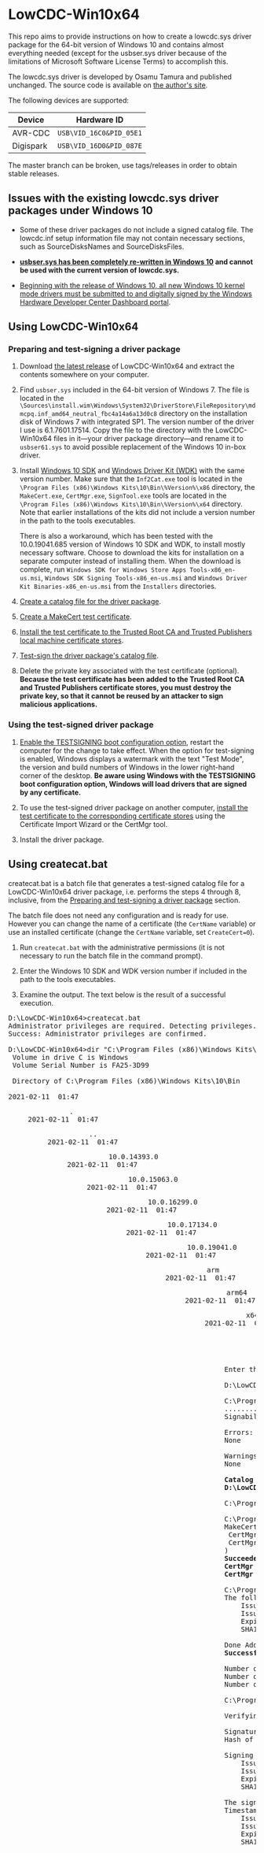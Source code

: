 # LowCDC-Win10x64

This repo aims to provide instructions on how to create a lowcdc.sys driver package for the 64-bit version of Windows 10 and contains almost everything needed (except for the usbser.sys driver because of the limitations of Microsoft Software License Terms) to accomplish this.

The lowcdc.sys driver is developed by Osamu Tamura and published unchanged. The source code is available on [the author's site](#credits).

The following devices are supported:

Device    | Hardware ID
--------- | -----------------------
AVR-CDC   | `USB\VID_16C0&PID_05E1`
Digispark | `USB\VID_16D0&PID_087E`

The master branch can be broken, use tags/releases in order to obtain stable releases.

## Issues with the existing lowcdc.sys driver packages under Windows 10

- Some of these driver packages do not include a signed catalog file. The lowcdc.inf setup information file may not contain necessary sections, such as SourceDisksNames and SourceDisksFiles.

- **[usbser.sys has been completely re-written in Windows 10](https://techcommunity.microsoft.com/t5/microsoft-usb-blog/what-is-new-with-serial-in-windows-10/ba-p/270855) and cannot be used with the current version of lowcdc.sys.**

- [Beginning with the release of Windows 10, all new Windows 10 kernel mode drivers must be submitted to and digitally signed by the Windows Hardware Developer Center Dashboard portal](https://techcommunity.microsoft.com/t5/windows-hardware-certification/driver-signing-changes-in-windows-10/ba-p/364859).

## Using LowCDC-Win10x64

### Preparing and test-signing a driver package

1. Download [the latest release](https://github.com/protaskin/LowCDC-Win10x64/releases) of LowCDC-Win10x64 and extract the contents somewhere on your computer.

2. Find `usbser.sys` included in the 64-bit version of Windows 7. The file is located in the `\Sources\install.wim\Windows\System32\DriverStore\FileRepository\mdmcpq.inf_amd64_neutral_fbc4a14a6a13d0c8` directory on the installation disk of Windows 7 with integrated SP1. The version number of the driver I use is 6.1.7601.17514. Copy the file to the directory with the LowCDC-Win10x64 files in it—your driver package directory—and rename it to `usbser61.sys` to avoid possible replacement of the Windows 10 in-box driver.

3. Install [Windows 10 SDK](https://developer.microsoft.com/en-us/windows/downloads/windows-10-sdk/) and [Windows Driver Kit (WDK)](https://docs.microsoft.com/en-us/windows-hardware/drivers/download-the-wdk) with the same version number. Make sure that the `Inf2Cat.exe` tool is located in the `\Program Files (x86)\Windows Kits\10\Bin\%Version%\x86` directory, the `MakeCert.exe`, `CertMgr.exe`, `SignTool.exe` tools are located in the `\Program Files (x86)\Windows Kits\10\Bin\%Version%\x64` directory. Note that earlier installations of the kits did not include a version number in the path to the tools executables.

   There is also a workaround, which has been tested with the 10.0.19041.685 version of Windows 10 SDK and WDK, to install mostly necessary software. Choose to download the kits for installation on a separate computer instead of installing them. When the download is complete, run `Windows SDK for Windows Store Apps Tools-x86_en-us.msi`, `Windows SDK Signing Tools-x86_en-us.msi` and `Windows Driver Kit Binaries-x86_en-us.msi` from the `Installers` directories.

4. [Create a catalog file for the driver package](https://docs.microsoft.com/en-us/windows-hardware/drivers/install/creating-a-catalog-file-for-a-pnp-driver-package).

5. [Create a MakeCert test certificate](https://docs.microsoft.com/en-us/windows-hardware/drivers/install/creating-test-certificates).

6. [Install the test certificate to the Trusted Root CA and Trusted Publishers local machine certificate stores](https://docs.microsoft.com/en-us/windows-hardware/drivers/install/using-certmgr-to-install-test-certificates-on-a-test-computer).

7. [Test-sign the driver package's catalog file](https://docs.microsoft.com/en-us/windows-hardware/drivers/install/test-signing-a-driver-package-s-catalog-file).

8. Delete the private key associated with the test certificate (optional). **Because the test certificate has been added to the Trusted Root CA and Trusted Publishers certificate stores, you must destroy the private key, so that it cannot be reused by an attacker to sign malicious applications.**

### Using the test-signed driver package

1. [Enable the TESTSIGNING boot configuration option](https://docs.microsoft.com/en-us/windows-hardware/drivers/install/the-testsigning-boot-configuration-option), restart the computer for the change to take effect. When the option for test-signing is enabled, Windows displays a watermark with the text "Test Mode", the version and build numbers of Windows in the lower right-hand corner of the desktop. **Be aware using Windows with the TESTSIGNING boot configuration option, Windows will load drivers that are signed by any certificate.**

2. To use the test-signed driver package on another computer, [install the test certificate to the corresponding certificate stores](https://docs.microsoft.com/en-us/windows-hardware/drivers/install/installing-a-test-certificate-on-a-test-computer) using the Certificate Import Wizard or the CertMgr tool.

3. Install the driver package.

## Using createcat.bat

createcat.bat is a batch file that generates a test-signed catalog file for a LowCDC-Win10x64 driver package, i.e. performs the steps 4 through 8, inclusive, from the [Preparing and test-signing a driver package](#preparing-and-test-signing-a-driver-package) section.

The batch file does not need any configuration and is ready for use. However you can change the name of a certificate (the `CertName` variable) or use an installed certificate (change the `CertName` variable, set `CreateCert=0`).

1. Run `createcat.bat` with the administrative permissions (it is not necessary to run the batch file in the command prompt).

2. Enter the Windows 10 SDK and WDK version number if included in the path to the tools executables.

3. Examine the output. The text below is the result of a successful execution.

<pre>
D:\LowCDC-Win10x64>createcat.bat
Administrator privileges are required. Detecting privileges...
Success: Administrator privileges are confirmed.

D:\LowCDC-Win10x64>dir "C:\Program Files (x86)\Windows Kits\10\Bin" /a:d
 Volume in drive C is Windows
 Volume Serial Number is FA25-3D99

 Directory of C:\Program Files (x86)\Windows Kits\10\Bin

2021-02-11  01:47    <DIR>          .
2021-02-11  01:47    <DIR>          ..
2021-02-11  01:47    <DIR>          10.0.14393.0
2021-02-11  01:47    <DIR>          10.0.15063.0
2021-02-11  01:47    <DIR>          10.0.16299.0
2021-02-11  01:47    <DIR>          10.0.17134.0
2021-02-11  01:47    <DIR>          10.0.19041.0
2021-02-11  01:47    <DIR>          arm
2021-02-11  01:47    <DIR>          arm64
2021-02-11  01:47    <DIR>          x64
2021-02-11  01:47    <DIR>          x86
               0 File(s)              0 bytes
              11 Dir(s)  14 986 432 512 bytes free

Enter the Windows 10 SDK and WDK version number if included in the path to the tools executables: 10.0.19041.0

D:\LowCDC-Win10x64>cd /d C:\Program Files (x86)\Windows Kits\10\Bin\10.0.19041.0\x86

C:\Program Files (x86)\Windows Kits\10\bin\10.0.19041.0\x86>Inf2Cat /driver:"D:\LowCDC-Win10x64" /os:10_X64
.................................
Signability test complete.

Errors:
None

Warnings:
None

<b>Catalog generation complete.
D:\LowCDC-Win10x64\lowcdc.cat</b>

C:\Program Files (x86)\Windows Kits\10\bin\10.0.19041.0\x86>cd ..\x64

C:\Program Files (x86)\Windows Kits\10\bin\10.0.19041.0\x64>if 1 == 1 (
MakeCert -r -pe -ss My -n "CN=createcat.bat autogenerated certificate" -sk "createcat.bat autogenerated certificate" -eku 1.3.6.1.5.5.7.3.3 "D:\LowCDC-Win10x64\certcopy.cer"
 CertMgr -add "D:\LowCDC-Win10x64\certcopy.cer" -s -r LocalMachine Root
 CertMgr -add "D:\LowCDC-Win10x64\certcopy.cer" -s -r LocalMachine TrustedPublisher
)
<b>Succeeded
CertMgr Succeeded
CertMgr Succeeded</b>

C:\Program Files (x86)\Windows Kits\10\bin\10.0.19041.0\x64>SignTool sign /v /s My /n "createcat.bat autogenerated certificate" /t http://timestamp.digicert.com "D:\LowCDC-Win10x64\lowcdc.cat"
The following certificate was selected:
    Issued to: createcat.bat autogenerated certificate
    Issued by: createcat.bat autogenerated certificate
    Expires:   Sun Jan 01 02:59:59 2040
    SHA1 hash: 2F02FA84A9BC0F51901EE66FEC29CC7CCE7B1AF1

Done Adding Additional Store
<b>Successfully signed: D:\LowCDC-Win10x64\lowcdc.cat</b>

Number of files successfully Signed: 1
Number of warnings: 0
Number of errors: 0

C:\Program Files (x86)\Windows Kits\10\bin\10.0.19041.0\x64>SignTool verify /v /pa "D:\LowCDC-Win10x64\lowcdc.cat"

Verifying: D:\LowCDC-Win10x64\lowcdc.cat

Signature Index: 0 (Primary Signature)
Hash of file (sha1): F3CFE6C188D35D3F90C588C1CBC239396F770326

Signing Certificate Chain:
    Issued to: createcat.bat autogenerated certificate
    Issued by: createcat.bat autogenerated certificate
    Expires:   Sun Jan 01 02:59:59 2040
    SHA1 hash: 2F02FA84A9BC0F51901EE66FEC29CC7CCE7B1AF1

The signature is timestamped: Tue Mar 02 13:08:43 2021
Timestamp Verified by:
    Issued to: DigiCert Assured ID Root CA
    Issued by: DigiCert Assured ID Root CA
    Expires:   Mon Nov 10 03:00:00 2031
    SHA1 hash: 0563B8630D62D75ABBC8AB1E4BDFB5A899B24D43

        Issued to: DigiCert SHA2 Assured ID Timestamping CA
        Issued by: DigiCert Assured ID Root CA
        Expires:   Tue Jan 07 15:00:00 2031
        SHA1 hash: 3BA63A6E4841355772DEBEF9CDCF4D5AF353A297

            Issued to: DigiCert Timestamp 2021
            Issued by: DigiCert SHA2 Assured ID Timestamping CA
            Expires:   Mon Jan 06 03:00:00 2031
            SHA1 hash: E1D782A8E191BEEF6BCA1691B5AAB494A6249BF3


<b>Successfully verified: D:\LowCDC-Win10x64\lowcdc.cat</b>

Number of files successfully Verified: 1
Number of warnings: 0
Number of errors: 0

C:\Program Files (x86)\Windows Kits\10\bin\10.0.19041.0\x64>if 1 == 1 (
CertUtil -user -delkey "createcat.bat autogenerated certificate"
 CertMgr -del -c -n "createcat.bat autogenerated certificate" -s -r CurrentUser My
)
  createcat.bat autogenerated certificate
<b>CertUtil: -delkey command completed successfully.
CertMgr Succeeded</b>

C:\Program Files (x86)\Windows Kits\10\bin\10.0.19041.0\x64>cd /d D:\LowCDC-Win10x64
Press any key to continue . . .
</pre>

createcat.bat has generated the test-signed catalog file `lowcdc.cat` and created the `certcopy.cer` file that contains a copy of the certificate.

## Troubleshooting

### Error 0x800B0101

```
SignTool Error: WinVerifyTrust returned error: 0x800B0101
        A required certificate is not within its validity period when verifying against the current system clock or the timestamp in the signed file.
```

Open `lowcdc.cat`, compare the signing time of the catalog file and the 'Valid from' value of the certificate. Adjust the system clock. Run `createcat.bat` again.

## Screenshots

The installed driver details in Device Manager.

![Device Manager](http://artyom.protaskin.ru/storage/lowcdc-win10x64/pictures/device-manager-screenshot-v1016.png)

Communication with the MicroProg programmer.

![The MicroProg programmer](http://artyom.protaskin.ru/storage/lowcdc-win10x64/pictures/microprog-screenshot.png)

[Communication with the STK500 compatible programmer](https://github.com/protaskin/LowCDC-Win10x64/issues/1#issuecomment-261777640).

![The AVPISP programmer](http://artyom.protaskin.ru/storage/lowcdc-win10x64/pictures/avrisp-screenshot.png)

## Credits

lowcdc.sys is developed by [Osamu Tamura @ Recursion Co., Ltd.](http://www.recursion.jp/prose/avrcdc/)

## License

Copyright 2016-2021 Artyom Protaskin

This document is licensed under a [Creative Commons Attribution 4.0 International License](http://creativecommons.org/licenses/by/4.0/).

[![Creative Commons License](https://i.creativecommons.org/l/by/4.0/88x31.png)](http://creativecommons.org/licenses/by/4.0/)
